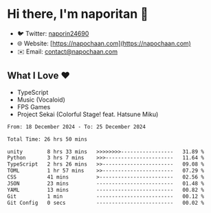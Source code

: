 # Hi there, I'm naporitan 👋

- 🐦 Twitter: [naporin24690](https://twitter.com/naporin24690)
- 🌐 Website: [https://napochaan.com](https://napochaan.com)
- ✉️ Email: [contact@napochaan.com](mailto:contact@napochaan.com)

## What I Love ❤️
- TypeScript
- Music (Vocaloid)
- FPS Games
- Project Sekai (Colorful Stage! feat. Hatsune Miku)

<!--START_SECTION:waka-->

```txt
From: 18 December 2024 - To: 25 December 2024

Total Time: 26 hrs 50 mins

unity        8 hrs 33 mins   >>>>>>>>-----------------   31.89 %
Python       3 hrs 7 mins    >>>----------------------   11.64 %
TypeScript   2 hrs 26 mins   >>-----------------------   09.08 %
TOML         1 hr 57 mins    >>-----------------------   07.29 %
CSS          41 mins         >------------------------   02.56 %
JSON         23 mins         -------------------------   01.48 %
YAML         13 mins         -------------------------   00.82 %
Git          1 min           -------------------------   00.12 %
Git Config   0 secs          -------------------------   00.02 %
```

<!--END_SECTION:waka-->

